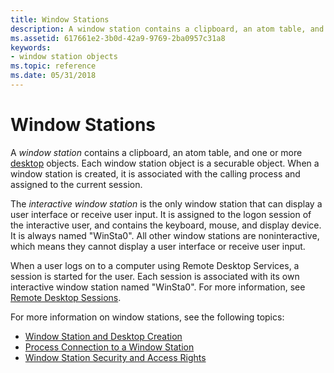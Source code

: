 ```yaml
---
title: Window Stations
description: A window station contains a clipboard, an atom table, and one or more desktop objects. Each window station object is a securable object. When a window station is created, it is associated with the calling process and assigned to the current session.
ms.assetid: 617661e2-3b0d-42a9-9769-2ba0957c31a8
keywords:
- window station objects
ms.topic: reference
ms.date: 05/31/2018
---
```


# Window Stations

A *window station* contains a clipboard, an atom table, and one or more [desktop](desktops.md) objects. Each window station object is a securable object. When a window station is created, it is associated with the calling process and assigned to the current session.

The *interactive window station* is the only window station that can display a user interface or receive user input. It is assigned to the logon session of the interactive user, and contains the keyboard, mouse, and display device. It is always named "WinSta0". All other window stations are noninteractive, which means they cannot display a user interface or receive user input.

When a user logs on to a computer using Remote Desktop Services, a session is started for the user. Each session is associated with its own interactive window station named "WinSta0". For more information, see [Remote Desktop Sessions](/windows/desktop/TermServ/terminal-services-sessions).

For more information on window stations, see the following topics:

-   [Window Station and Desktop Creation](window-station-and-desktop-creation.md)
-   [Process Connection to a Window Station](process-connection-to-a-window-station.md)
-   [Window Station Security and Access Rights](window-station-security-and-access-rights.md)

 

 
